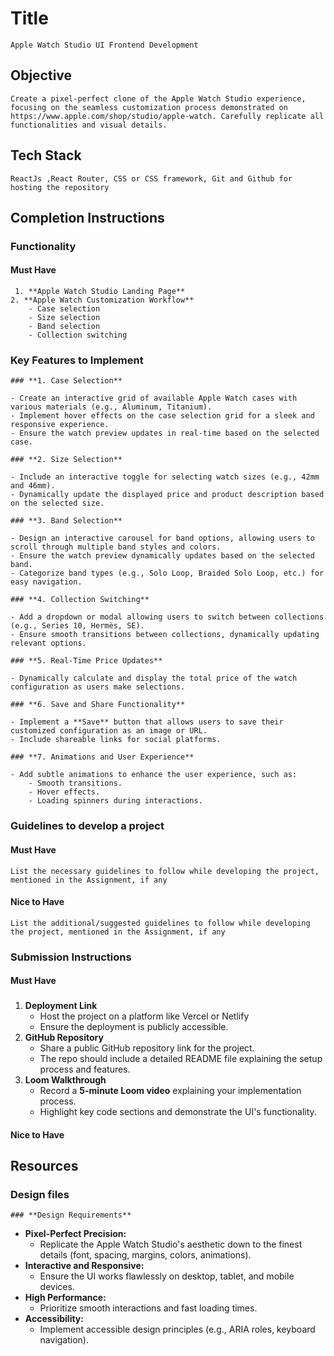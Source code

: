# Title

    Apple Watch Studio UI Frontend Development

## Objective

    Create a pixel-perfect clone of the Apple Watch Studio experience, focusing on the seamless customization process demonstrated on https://www.apple.com/shop/studio/apple-watch. Carefully replicate all functionalities and visual details.

## Tech Stack

    ReactJs ,React Router, CSS or CSS framework, Git and Github for hosting the repository

## Completion Instructions

### Functionality

#### Must Have

     1. **Apple Watch Studio Landing Page**
    2. **Apple Watch Customization Workflow**
        - Case selection
        - Size selection
        - Band selection
        - Collection switching

### Key Features to Implement


    ### **1. Case Selection**

    - Create an interactive grid of available Apple Watch cases with various materials (e.g., Aluminum, Titanium).
    - Implement hover effects on the case selection grid for a sleek and responsive experience.
    - Ensure the watch preview updates in real-time based on the selected case.

    ### **2. Size Selection**

    - Include an interactive toggle for selecting watch sizes (e.g., 42mm and 46mm).
    - Dynamically update the displayed price and product description based on the selected size.

    ### **3. Band Selection**

    - Design an interactive carousel for band options, allowing users to scroll through multiple band styles and colors.
    - Ensure the watch preview dynamically updates based on the selected band.
    - Categorize band types (e.g., Solo Loop, Braided Solo Loop, etc.) for easy navigation.

    ### **4. Collection Switching**

    - Add a dropdown or modal allowing users to switch between collections (e.g., Series 10, Hermès, SE).
    - Ensure smooth transitions between collections, dynamically updating relevant options.

    ### **5. Real-Time Price Updates**

    - Dynamically calculate and display the total price of the watch configuration as users make selections.

    ### **6. Save and Share Functionality**

    - Implement a **Save** button that allows users to save their customized configuration as an image or URL.
    - Include shareable links for social platforms.

    ### **7. Animations and User Experience**

    - Add subtle animations to enhance the user experience, such as:
        - Smooth transitions.
        - Hover effects.
        - Loading spinners during interactions.

### Guidelines to develop a project

#### Must Have

    List the necessary guidelines to follow while developing the project, mentioned in the Assignment, if any

#### Nice to Have

    List the additional/suggested guidelines to follow while developing the project, mentioned in the Assignment, if any

### Submission Instructions

#### Must Have
### 

1. **Deployment Link**
    - Host the project on a platform like Vercel or Netlify
    - Ensure the deployment is publicly accessible.
2. **GitHub Repository**
    - Share a public GitHub repository link for the project.
    - The repo should include a detailed README file explaining the setup process and features.
3. **Loom Walkthrough**
    - Record a **5-minute Loom video** explaining your implementation process.
    - Highlight key code sections and demonstrate the UI's functionality.

#### Nice to Have


## Resources

### Design files

    ### **Design Requirements**

- **Pixel-Perfect Precision:**
    - Replicate the Apple Watch Studio's aesthetic down to the finest details (font, spacing, margins, colors, animations).
- **Interactive and Responsive:**
    - Ensure the UI works flawlessly on desktop, tablet, and mobile devices.
- **High Performance:**
    - Prioritize smooth interactions and fast loading times.
- **Accessibility:**
    - Implement accessible design principles (e.g., ARIA roles, keyboard navigation).

